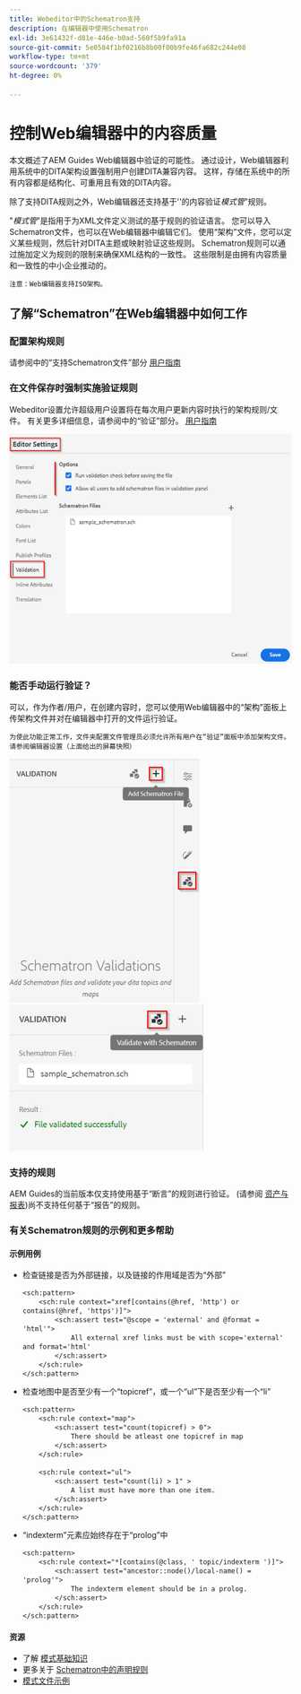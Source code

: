 ```yaml
---
title: Webeditor中的Schematron支持
description: 在编辑器中使用Schematron
exl-id: 3e61432f-d81e-446e-b0ad-560f5b9fa91a
source-git-commit: 5e0584f1bf0216b8b00f00b9fe46fa682c244e08
workflow-type: tm+mt
source-wordcount: '379'
ht-degree: 0%

---
```


# 控制Web编辑器中的内容质量

本文概述了AEM Guides Web编辑器中验证的可能性。
通过设计，Web编辑器利用系统中的DITA架构设置强制用户创建DITA兼容内容。 这样，存储在系统中的所有内容都是结构化、可重用且有效的DITA内容。

除了支持DITA规则之外，Web编辑器还支持基于&#39;&#39;的内容验证&#x200B;*模式管*”规则。

&quot;*模式管*”是指用于为XML文件定义测试的基于规则的验证语言。 您可以导入Schematron文件，也可以在Web编辑器中编辑它们。 使用“架构”文件，您可以定义某些规则，然后针对DITA主题或映射验证这些规则。 Schematron规则可以通过施加定义为规则的限制来确保XML结构的一致性。 这些限制是由拥有内容质量和一致性的中小企业推动的。

    注意：Web编辑器支持ISO架构。


## 了解“Schematron”在Web编辑器中如何工作

### 配置架构规则

请参阅中的“支持Schematron文件”部分 [用户指南](https://helpx.adobe.com/content/dam/help/en/xml-documentation-solution/4-2/Adobe-Experience-Manager-Guides_UUID_User-Guide_EN.pdf#page=148)


### 在文件保存时强制实施验证规则

Webeditor设置允许超级用户设置将在每次用户更新内容时执行的架构规则/文件。 有关更多详细信息，请参阅中的“验证”部分。 [用户指南](https://helpx.adobe.com/content/dam/help/en/xml-documentation-solution/4-2/Adobe-Experience-Manager-Guides_UUID_User-Guide_EN.pdf#page=58)

![从Web编辑器设置设置设置规则](../../../assets/authoring/schematron-editorsettings-validation-tab.png)


### 能否手动运行验证？

可以，作为作者/用户，在创建内容时，您可以使用Web编辑器中的“架构”面板上传架构文件并对在编辑器中打开的文件运行验证。

    为使此功能正常工作，文件夹配置文件管理员必须允许所有用户在“验证”面板中添加架构文件。 请参阅编辑器设置（上面给出的屏幕快照）

![选择Schematron文件](../../../assets/authoring/schematron-rightpanel-validation-addsch.png)
![运行验证](../../../assets/authoring/schematron-rightpanel-validation-runsch.png)


### 支持的规则

AEM Guides的当前版本仅支持使用基于“断言”的规则进行验证。 (请参阅 [资产与报表](https://schematron.com/document/205.html))尚不支持任何基于“报告”的规则。


### 有关Schematron规则的示例和更多帮助

#### 示例用例

- 检查链接是否为外部链接，以及链接的作用域是否为“外部”

  ```
  <sch:pattern>
      <sch:rule context="xref[contains(@href, 'http') or contains(@href, 'https')]">
          <sch:assert test="@scope = 'external' and @format = 'html'">
              All external xref links must be with scope='external' and format='html'
          </sch:assert>
      </sch:rule>
  </sch:pattern>
  ```

- 检查地图中是否至少有一个“topicref”，或一个“ul”下是否至少有一个“li”

  ```
  <sch:pattern>
      <sch:rule context="map">
          <sch:assert test="count(topicref) > 0">
              There should be atleast one topicref in map
          </sch:assert>
      </sch:rule>
  
      <sch:rule context="ul">
          <sch:assert test="count(li) > 1" >
              A list must have more than one item.
          </sch:assert>
      </sch:rule>
  </sch:pattern>
  ```

- “indexterm”元素应始终存在于“prolog”中

  ```
  <sch:pattern>
      <sch:rule context="*[contains(@class, ' topic/indexterm ')]">
          <sch:assert test="ancestor::node()/local-name() = 'prolog'">
              The indexterm element should be in a prolog.
          </sch:assert>
      </sch:rule>
  </sch:pattern>
  ```

#### 资源

- 了解  [模式基础知识](https://da2022.xatapult.com/#what-is-schematron)
- 更多关于 [Schematron中的声明规则](https://www.xml.com/pub/a/2003/11/12/schematron.html#Assertions)
- [模式文件示例](../../../assets/authoring/sample_schematron.sch)
